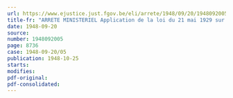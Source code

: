 ```yaml
---
url: https://www.ejustice.just.fgov.be/eli/arrete/1948/09/20/1948092005/justel
title-fr: "ARRETE MINISTERIEL Application de la loi du 21 mai 1929 sur la collation des grades académiques et le programme des examens universitaires. - Modification au programme de l'examen de docteur en droit, à subir devant les jurys constitués par le gouvernement"
date: 1948-09-20
source:
number: 1948092005
page: 8736
case: 1948-09-20/05
publication: 1948-10-25
starts:
modifies:
pdf-original:
pdf-consolidated:
---
```


